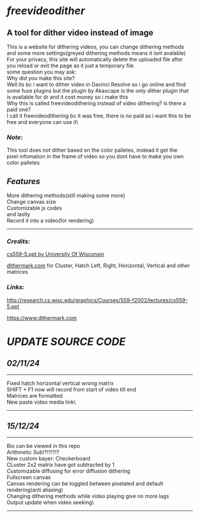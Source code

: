 # ***freevideodither***
## **A tool for dither video instead of image**

This is a website for dithering videos, you can change dithering methods and some more settings(greyed dithering methods means it isnt avalable)\
For your privacy, this site will automatically delete the uploaded file after you reload or exit the page as it just a temporary file\
some question you may ask:\
Why did you make this site?\
Well its bc i want to dither video in Davinci Resolve so i go online and find some fuse plugins but the plugin by Akascape is the only dither plugin that is available for dr and it cost money so i make this\
Why this is called freevideodithering instead of video dithering? is there a paid one?\
I call it freevideodithering bc it was free, there is no paid as i want this to be free and everyone can use it\
### ***Note:***
This tool does not dither based on the color palletes, instead it get the\
pixel infomation in the frame of video so you dont have to make you own color palletes

## ***Features***

More dithering methods(still making some more)\
Change canvas size\
Customizable js codes\
and lastly\
Record it into a video(for rendering)

---------------------------------------------------------------------------------------------------------------------------------------------------------------------------------------------------------------------------------------------------------

### ***Credits:***
[cs559-5.ppt by University Of Wisconsin](http://research.cs.wisc.edu/graphics/Courses/559-f2002/lectures/cs559-5.ppt)

[dithermark.com](https://www.dithermark.com) for Cluster, Hatch Left, Right, Horizontal, Vertical and other matrices

### ***Links:***
http://research.cs.wisc.edu/graphics/Courses/559-f2002/lectures/cs559-5.ppt

https://www.dithermark.com







# ***UPDATE SOURCE CODE***
## ***02/11/24***

***
Fixed hatch horizontal vertical wrong matrix\
SHIFT + F1 now will record from start of video till end\
Matrices are formatted\
New paste video media link\
***

## ***15/12/24***

****
Bio can be viewed in this repo\
Arithmetic Sub!?!?!?!?\
New custom bayer: Checkerboard\
CLuster 2x2 matrix have got subtracted by 1\
Customizable diffusing for error diffusion dithering\
Fullscreen canvas\
Canvas rendering can be toggled between pixelated and default rendering(anti aliasing)\
Changing dithering methods while video playing give no more lags\
Output update when video seeking\
****

















